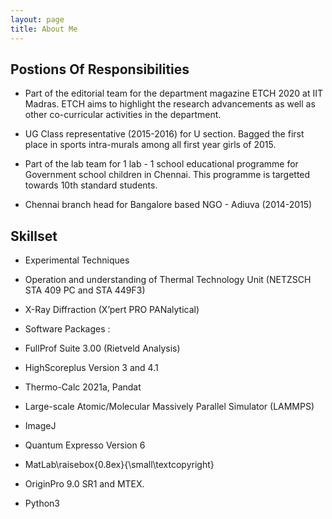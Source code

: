 ```yaml
---
layout: page
title: About Me
---
```


## Postions Of Responsibilities

* Part of the editorial team for the department magazine ETCH 2020 at IIT Madras. ETCH aims to highlight the research advancements as well as other co-curricular activities in the department.

* UG Class representative (2015-2016) for U section. Bagged the first place in sports intra-murals among all first year girls of 2015.

* Part of the lab team for 1 lab - 1 school educational programme for Government school children in Chennai. This programme is targetted towards 10th standard students.

* Chennai branch head for Bangalore based NGO - Adiuva (2014-2015)

## Skillset

* Experimental Techniques 
 * Operation and understanding of Thermal Technology Unit (NETZSCH STA 409 PC and STA 449F3)
 * X-Ray Diffraction (X’pert PRO PANalytical)

* Software Packages : 
 * FullProf Suite 3.00 (Rietveld Analysis)
 * HighScoreplus Version 3 and 4.1
 * Thermo-Calc 2021a, Pandat
 * Large-scale Atomic/Molecular Massively Parallel Simulator (LAMMPS)
 * ImageJ
 * Quantum Expresso Version 6
 * MatLab\raisebox{0.8ex}{\small\textcopyright} 
 * OriginPro 9.0 SR1 and MTEX. 
* Python3

